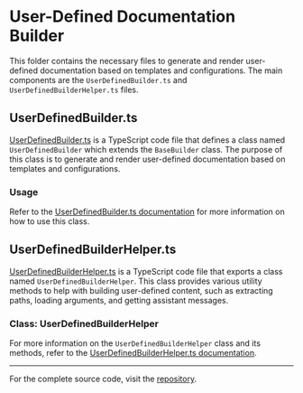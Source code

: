 # User-Defined Documentation Builder

This folder contains the necessary files to generate and render user-defined documentation based on templates and configurations. The main components are the `UserDefinedBuilder.ts` and `UserDefinedBuilderHelper.ts` files.

## UserDefinedBuilder.ts

[UserDefinedBuilder.ts](UserDefinedBuilder.ts) is a TypeScript code file that defines a class named `UserDefinedBuilder` which extends the `BaseBuilder` class. The purpose of this class is to generate and render user-defined documentation based on templates and configurations.

### Usage

Refer to the [UserDefinedBuilder.ts documentation](UserDefinedBuilder.ts) for more information on how to use this class.

## UserDefinedBuilderHelper.ts

[UserDefinedBuilderHelper.ts](UserDefinedBuilderHelper.ts) is a TypeScript code file that exports a class named `UserDefinedBuilderHelper`. This class provides various utility methods to help with building user-defined content, such as extracting paths, loading arguments, and getting assistant messages.

### Class: UserDefinedBuilderHelper

For more information on the `UserDefinedBuilderHelper` class and its methods, refer to the [UserDefinedBuilderHelper.ts documentation](UserDefinedBuilderHelper.ts).

---

For the complete source code, visit the [repository](https://github.com/ffrappo/code-narrator-turbo/src/documentation/plugins/builders/UserDefined).
